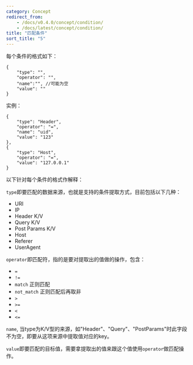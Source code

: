 ```yaml
---
category: Concept
redirect_from:
    - /docs/v0.4.0/concept/condition/
    - /docs/latest/concept/condition/
title: "匹配条件"
sort_title: "5"
---
```



每个条件的格式如下：

```
{
    "type": "",
    "operator": "",
    "name":"", //可能为空
    "value": ""
}
```

实例：

```
{
    "type": "Header",
    "operator": "=",
    "name": "uid",
    "value": "123"
},
{
    "type": "Host",
    "operator": "=",
    "value": "127.0.0.1"
}

```

以下针对每个条件的格式作解释：

`type`即要匹配的数据来源，也就是支持的条件提取方式，目前包括以下几种：

- URI
- IP
- Header K/V
- Query K/V
- Post Params K/V
- Host
- Referer
- UserAgent

`operator`即匹配符，指的是要对提取出的值做的操作，包含：

- `=`
- `!=`
- `match` 正则匹配
- `not_match` 正则匹配后再取非
- `>`
- `>=`
- `<`
- `<=`

`name`, 当type为K/V型的来源，如"Header"、"Query"、"PostParams"时此字段不为空，即要从这项来源中提取值对应的key。

`value`即要匹配的目标值，需要拿提取出的值来跟这个值使用`operator`做匹配操作。

